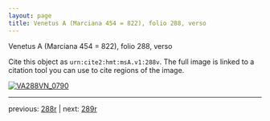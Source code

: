 ```yaml
---
layout: page
title: Venetus A (Marciana 454 = 822), folio 288, verso
---
```


Venetus A (Marciana 454 = 822), folio 288, verso

Cite this object as `urn:cite2:hmt:msA.v1:288v`.  The full image is linked to a citation tool you can use to cite regions of the image.

[![VA288VN_0790](http://www.homermultitext.org/iipsrv?IIIF=/project/homer/pyramidal/deepzoom/hmt/vaimg/2017a/VA288VN_0790.tif/full/800,/0/default.jpg)](http://www.homermultitext.org/ict2/?urn=urn:cite2:hmt:vaimg.2017a:VA288VN_0790) 

---

previous:  [288r](../288r/) | next: [289r](../289r/)